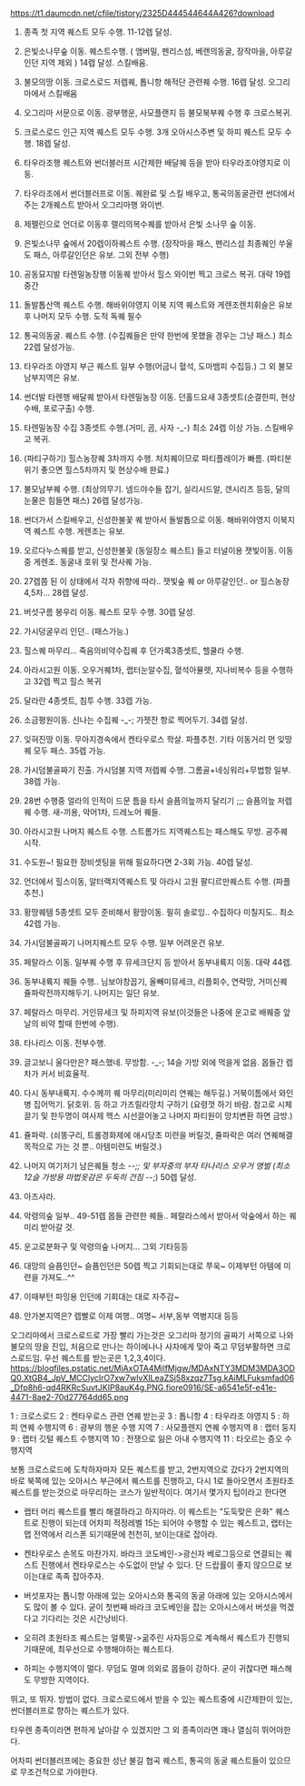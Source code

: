 https://t1.daumcdn.net/cfile/tistory/2325D444544644A426?download

1. 종족 첫 지역 퀘스트 모두 수행. 11-12렙 달성. 

2. 은빛소나무숲 이동.  퀘스트수행. ( 앰버밀, 펜리스섬, 베렌의동굴, 장작마을, 아루갈인던 지역 제외 )  14렙 달성. 스킬배움.

3. 불모의땅 이동. 크로스로드 저렙퀘, 톱니항 해적단 관련퀘 수행. 16렙 달성. 오그리마에서 스킬배움

4. 오그리마 서문으로 이동. 광부행운, 사모플랜지 등 불모북부퀘 수행 후 크로스복귀. 

5. 크로스로드 인근 지역 퀘스트 모두 수행. 3개 오아시스주변 및 하피 퀘스트 모두 수행. 18렙 달성. 

6. 타우라조행 퀘스트와 썬더블러프 시간제한 배달퀘 등을 받아 타우라조야영지로 이동. 

7. 타우라조에서 썬더블러프로 이동. 퀘완료 및 스킬 배우고, 통곡의동굴관련 썬더에서주는 2개퀘스트 받아서 오그리마행 와이번. 

8. 제펠린으로 언더로 이동후 랠리의복수퀘를 받아서 은빛 소나무 숲 이동. 

9. 은빛소나무 숲에서 20렙이하퀘스트 수행. (장작마을 패스, 펜리스섬 최종퀘인 쑤울도 패스, 아루갈인던은 유보. 그외 전부 수행)

10. 공동묘지발 타렌밀농장행 이동퀘 받아서 힐스 와이번 찍고 크로스 복귀. 대략 19렙 중간

11. 돌발톱산맥 퀘스트 수행. 해바위야영지 이북 지역 퀘스트와 게렌조렌치휘슬은 유보후 나머지 모두 수행. 도적 독퀘 필수

12. 통곡의동굴. 퀘스트 수행. (수집퀘들은 만약 한번에 못했을 경우는 그냥 패스.)   최소 22렙 달성가능. 

13. 타우라조 야영지 부근 퀘스트 일부 수행(어금니 혈석, 도마뱀피 수집등.) 그 외 불모남부지역은 유보.

14. 썬더발 타렌행 배달퀘 받아서 타렌밀농장 이동. 던홀드요새 3종셋트(순결한피, 현상수배, 포로구출) 수행. 

15. 타렌밀농장 수집 3종셋트 수행.(거미, 곰, 사자 -_-) 최소 24렙 이상 가능. 스킬배우고 복귀. 

16. (파티구하기) 힐스농장퀘 3차까지 수행. 처치퀘이므로 파티플레이가 빠름. (파티분위기 좋으면 힐스5차까지 및 현상수배 완료.) 

17. 불모남부퀘 수행. (최상의무기. 넴드야수들 잡기, 실리시드알, 갠시리즈 등등, 달의눈물은 힘들면 패스) 26렙 달성가능. 

18. 썬더가서 스킬배우고, 신성한불꽃 퀘 받아서 돌발톱으로 이동. 해바위야영지 이북지역 퀘스트 수행. 게렌조는 유보. 

19. 오르다누스퀘를 받고, 신성한불꽃 (동일장소 퀘스트) 들고 터널이용 잿빛이동.  이동중 게렌조. 동굴내 호위 및 전사퀘 가능. 

20. 27렙쯤 된 이 상태에서 각자 취향에 따라.. 잿빛숲 퀘 or 아루갈인던.. or 힐스농장 4,5차... 28렙 달성. 

21. 버섯구름 봉우리 이동. 퀘스트 모두 수행. 30렙 달성. 

22. 가시덩굴우리 인던.. (패스가능.) 

23. 힐스퀘 마무리... 죽음의비약수집퀘 후 던가록3종셋트, 헬쿨라 수행. 

24. 아라시고원 이동. 오우거퀘1차, 랩터눈알수집, 혈석아뮬렛, 지나비복수 등을 수행하고 32렙 찍고 힐스 복귀 

25. 달라란 4종셋트, 침투 수행. 33렙 가능. 

26. 소금평원이동. 신나는 수집퀘 -_-; 가젯잔 항로 찍어두기. 34렙 달성. 

27. 잊혀진땅 이동. 무아지경속에서 켄타우로스 학살. 파플추천.  기타 이동거리 먼 잊땅퀘 모두 패스.  35렙 가능. 

28. 가시덤불골짜기 진출. 가시덤불 지역 저렙퀘 수행. 그롬골+네싱워리+무법항 일부. 38렙 가능. 

29. 28번 수행중 얼라의 인적이 드문 틈을 타서 슬픔의늪까지 달리기 ;;; 슬픔의늪 저렙퀘 수행. 새-끼용, 악어1차, 드레노어 퀘들. 

30. 아라시고원 나머지 퀘스트 수행. 스트롬가드 지역퀘스트는 패스해도 무방.  공주퀘 시작. 

31. 수도원~! 필요한 장비셋팅을 위해 필요하다면 2-3회 가능. 40렙 달성. 

32. 언더에서 힐스이동, 알터랙지역퀘스트 및 아라시 고원 팔디르만퀘스트 수행. (파플추천.) 

33. 황땅퀘템 5종셋트 모두 준비해서 황땅이동. 필히 솔로잉.. 수집하다 미칠지도..  최소 42렙 가능. 

34. 가시덤불골짜기 나머지퀘스트 모두 수행. 일부 어려운건 유보. 

35. 페랄라스 이동. 일부퀘 수행 후 뮤세크단지 등 받아서 동부내륙지 이동. 대략 44렙. 

36. 동부내륙지 퀘들 수행..  님보야창꼽기, 올빼미뮤세크, 리플회수, 연락망, 거미신퀘 쥴파락전까지해두기. 나머지는 일단 유보. 

37. 페랄라스 마무리. 거인뮤세크 및 하피지역 유보(이것들은 나중에 운고로 배퀘중 앞날의 비약 할때 한번에 수행). 

38. 타나리스 이동. 전부수행. 

39. 글고보니 울다만은? 패스했네. 무방함. -_-; 14슬 가방 외에 먹을게 없음. 몹들간 렙차가 커서 비효율적. 

40. 다시 동부내륙지. 수수께끼 퀘 마무리(미리미리 연퀘는 해두길.) 거북이틈에서 와인병 집어먹기. 닭호위. 등 하고 가즈릴라망치 구하기 (요령껏 하기 바람. 참고로 시체끌기 및 한두명이 여사제 헥스 시선끌어놓고 나머지 파티원이 망치변환 하면 금방.) 

41. 쥴파락. (쇠똥구리, 트롤경화제에 애시당초 미련을 버릴것, 쥴파락은 여러 연퀘해결 목적으로 가는 것 뿐.. 아템미련도 버릴것.) 

42. 나머지 여기저기 남은퀘들 청소 -_-;;  및 부자중의 부자 타나리스 오우거 앵벌 (최소 12슬 가방용 마법옷감은 두둑히 건짐 -_-;)  50렙 달성. 

43. 아즈샤라. 

44. 악령의숲 일부.. 49-51렙 몹들 관련한 퀘들.. 페랄라스에서 받아서 악숲에서 하는 퀘 미리 받아갈 것. 

45. 운고로분화구 및 악령의숲 나머지... 그외 기타등등 

47. 대망의 슬픔인던~  슬픔인던은 50렙 찍고 기회되는대로 쭈욱~  이제부턴 아템에 미련을 가져도..^^ 

48. 이때부턴 파밍용 인던에 기회대는 대로 자주감~   

49. 안가본지역은? 렙빨로 이제 여행..  여명~ 서부,동부 역병지대 등등 




오그리마에서 크로스로드로 가장 빨리 가는것은 오그리마 정기의 골짜기 서쪽으로 나와 불모의 땅을 진입, 처음으로 만나는 하이에나나 사자에게 맞아 죽고 무덤부활하면 크로스로드임. 우선 퀘스트를 받는곳은 1,2,3,4이다.
https://blogfiles.pstatic.net/MjAxOTA4MjlfMjgw/MDAxNTY3MDM3MDA3ODQ0.XtGB4_JpV_MCClycIrO7xw7wlvXILeaZSj58xzqz7Tsg.kAiMLFuksmfad06_Dfp8h6-qd4RKRcSuvtJKIP8auK4g.PNG.fiore0916/SE-a6541e5f-e41e-4471-8ae2-70d27764dd65.png

1 : 크로스로드
2 : 켄타우로스 관련 연퀘 받는곳
3 : 톱니항
4 : 타우라조 야영지
5 : 하피 연퀘 수행지역
6 : 광부의 행운 수행 지역
7 : 사모플렌지 연퀘 수행지역
8 : 랩터 둥지 
9 : 랩터 깃털 퀘스트 수행지역
10 : 전쟁으로 잃은 아내 수행지역
11 : 타오르는 증오 수행지역

보통 크로스로드에 도착하자마자 모든 퀘스트를 받고, 2번지역으로 갔다가 2번지역의 바로 북쪽에 있는 오아시스 부근에서 퀘스트를 진행하고, 다시 1로 돌아오면서 초원타조 퀘스트를 받는것으로 마무리하는 코스가 일반적이다. 여기서 몇가지 팁이라고 한다면

* 랩터 머리 퀘스트를 빨리 해결하라고 하지마라. 이 퀘스트는 "도둑맞은 은화" 퀘스트로 진행이 되는데 어차피 적정레벨 15는 되어야 수행할 수 있는 퀘스트고, 랩터는 맵 전역에서 리스폰 되기때문에 천천히, 보이는대로 잡아라.

* 켄타우로스 손목도 마찬가지. 바라크 코도베인->광신자 베로그등으로 연결되는 퀘스트 진행에서 켄타우로스는 수도없이 만날 수 있다. 단 드랍률이 좋지 않으므로 보이는대로 족족 잡아주자.

* 버섯포자는 톱니항 아래에 있는 오아시스와 통곡의 동굴 아래에 있는 오아시스에서도 많이 볼 수 있다. 굳이 첫번째 바라크 코도베인을 잡는 오아시스에서 버섯을 먹겠다고 기다리는 것은 시간낭비다.

* 오히려 초원타조 퀘스트는 얼룩말->굶주린 사자등으로 계속해서 퀘스트가 진행되기때문에, 최우선으로 수행해야하는 퀘스트다.

* 하피는 수행지역이 멀다. 무덤도 멀며 의외로 몹들이 강하다. 굳이 귀찮다면 패스해도 무방한 지역이다.

뛰고, 또 뛰자. 방법이 없다. 크로스로드에서 받을 수 있는 퀘스트중에 시간제한이 있는, 썬더블러프로 향하는 퀘스트가 있다.

타우렌 종족이라면 편하게 날아갈 수 있겠지만 그 외 종족이라면 꽤나 열심히 뛰어야한다.

어차피 썬더블러프에는 중요한 성난 불길 협곡 퀘스트, 통곡의 동굴 퀘스트들이 있으므로 무조건적으로 가야한다.
